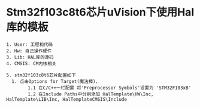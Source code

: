 # Stm32f103c8t6芯片uVision下使用Hal库的模板

    1. User: 工程和代码
    2. Hw: 自己操作硬件
    3. Lib: HAL库的源码
    4. CMSIS: CM内核相关

    5. stm32f103c8t6芯片配置如下
      1. 点击Options for Target(魔法棒)，
            1.1 在C/C++一栏配置 将'Preprocessor Symbols'设置为 'STM32F103xB'
            1.2 在Include Paths中分别添加 HalTemplate\HW\Inc, HalTemplate\LIB\Inc, HalTemplateCMSIS\Include
